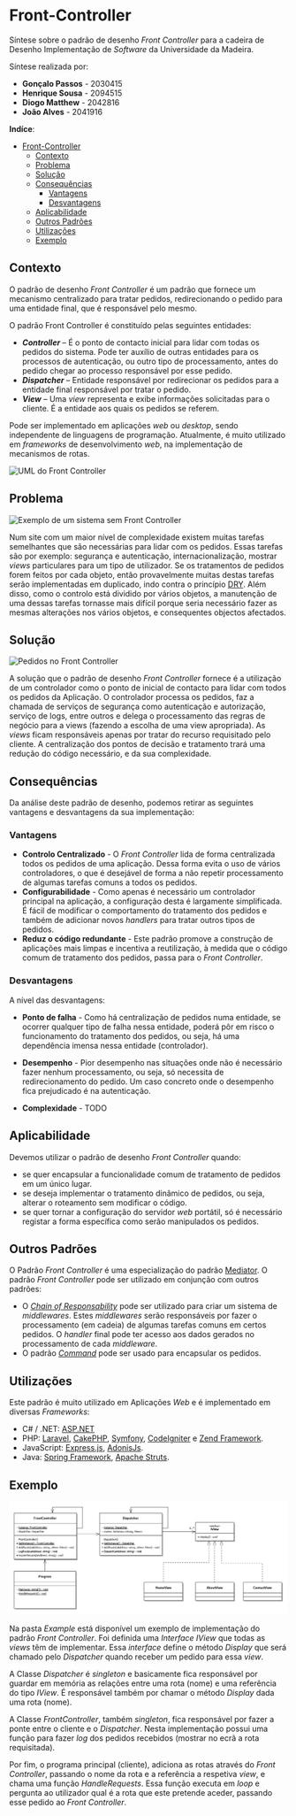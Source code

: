 # Front-Controller
Síntese sobre o padrão de desenho *Front Controller* para a cadeira de Desenho Implementação de *Software* da Universidade da Madeira.

Síntese realizada por:
* **Gonçalo Passos** - 2030415
* **Henrique Sousa** - 2094515
* **Diogo Matthew** - 2042816
* **João Alves** - 2041916

**Indíce**:
- [Front-Controller](#front-controller)
  - [Contexto](#contexto)
  - [Problema](#problema)
  - [Solução](#solu%c3%a7%c3%a3o)
  - [Consequências](#consequ%c3%aancias)
    - [Vantagens](#vantagens)
    - [Desvantagens](#desvantagens)
  - [Aplicabilidade](#aplicabilidade)
  - [Outros Padrões](#outros-padr%c3%b5es)
  - [Utilizações](#utiliza%c3%a7%c3%b5es)
  - [Exemplo](#exemplo)

## Contexto

O padrão de desenho *Front Controller* é um padrão que fornece um mecanismo centralizado para tratar pedidos, redirecionando o pedido para uma entidade final, que é responsável pelo mesmo.

O padrão Front Controller é constituído pelas seguintes entidades:
* ***Controller*** – É o ponto de contacto inicial para lidar com todas os pedidos do sistema. Pode ter auxílio de outras entidades para os processos de autenticação, ou outro tipo de processamento, antes do pedido chegar ao processo responsável por esse pedido.
* ***Dispatcher*** – Entidade responsável por redirecionar os pedidos para a entidade final  responsável por tratar o pedido.
* ***View*** – Uma *view* representa e exibe informações solicitadas para o cliente. É a entidade aos quais os pedidos se referem.

Pode ser implementado em aplicações *web* ou *desktop*, sendo independente de linguagens de programação. Atualmente, é muito utilizado em *frameworks* de desenvolvimento *web*, na implementação de mecanismos de rotas.

![UML do Front Controller](https://i.imgur.com/8qfKHyV.gif)

## Problema

![Exemplo de um sistema sem Front Controller](https://i.imgur.com/Sqwmbdn.png)


Num site com um maior nível de complexidade existem muitas tarefas semelhantes que são necessárias para lidar com os pedidos. Essas tarefas são por exemplo: segurança e autenticação, internacionalização, mostrar *views* particulares para um tipo de utilizador. Se os tratamentos de pedidos forem feitos por cada objeto, então provavelmente muitas destas tarefas serão implementadas em duplicado, indo contra o princípio [DRY](https://dzone.com/articles/is-your-code-dry-or-wet).
Além disso, como o controlo está dividido por vários objetos, a manutenção de uma dessas tarefas tornasse mais difícil porque seria necessário fazer as mesmas alterações nos vários objetos, e consequentes objectos afectados.

## Solução
![Pedidos no Front Controller](https://i.imgur.com/X5YC7kd.png)

A solução que o padrão de desenho *Front Controller* fornece é a utilização de um controlador como o ponto de inicial de contacto para lidar com todos os pedidos da Aplicação. O controlador processa os pedidos, faz a chamada de serviços de segurança como autenticação e autorização, serviço de logs, entre outros e delega  o processamento das regras de negócio para a views (fazendo a escolha de uma view apropriada). As *views* ficam responsáveis apenas por tratar do recurso requisitado pelo cliente. A centralização dos pontos de decisão e tratamento trará uma redução do código necessário, e da sua complexidade.

## Consequências
Da análise deste padrão de desenho, podemos retirar as seguintes vantagens e desvantagens da sua implementação:
### Vantagens
* **Controlo Centralizado** - O *Front Controller* lida de forma centralizada todos os pedidos de uma aplicação. Dessa forma evita o uso de vários controladores, o que é desejável de forma a não repetir processamento de algumas tarefas comuns a todos os pedidos.
* **Configurabilidade** - Como apenas é necessário um controlador principal na aplicação, a configuração desta é largamente simplificada. É fácil de modificar o comportamento do tratamento dos pedidos e também de adicionar novos *handlers* para tratar outros tipos de pedidos.
* **Reduz o código redundante** - Este padrão promove a construção de aplicações mais limpas e incentiva a reutilização, à medida que o código comum de tratamento dos pedidos, passa para o *Front Controller*.
### Desvantagens
A nível das desvantagens:
* **Ponto de falha** - Como há centralização de pedidos numa entidade, se ocorrer qualquer tipo de falha nessa entidade, poderá pôr em risco o funcionamento do tratamento dos pedidos, ou seja, há uma dependência imensa nessa entidade (controlador).

* **Desempenho** - Pior desempenho nas situações onde não é necessário fazer nenhum processamento, ou seja, só necessita de redirecionamento do pedido. Um caso concreto onde o desempenho fica prejudicado é na autenticação. 

* **Complexidade** - TODO

## Aplicabilidade
Devemos utilizar o padrão de desenho *Front Controller* quando:
* se quer encapsular a funcionalidade comum de tratamento de pedidos em um único lugar.
* se deseja implementar o tratamento dinâmico de pedidos, ou seja, alterar o roteamento sem modificar o código.
* se quer tornar a configuração do servidor *web* portátil, só é necessário registar a forma específica como serão manipulados os pedidos.
## Outros Padrões
O Padrão *Front Controller* é uma especialização do padrão [Mediator](https://refactoring.guru/design-patterns/mediator).
O padrão *Front Controller* pode ser utilizado em conjunção com outros padrões:
* O [*Chain of Responsability*](https://refactoring.guru/design-patterns/chain-of-responsibility) pode ser utilizado para criar um sistema de *middlewares*. Estes *middlewares* serão responsáveis por fazer o processamento (em cadeia) de algumas tarefas comuns em certos pedidos. O *handler* final pode ter acesso aos dados gerados no processamento de cada *middleware*.
* O padrão [*Command*](https://refactoring.guru/design-patterns/command) pode ser usado para encapsular os pedidos.


## Utilizações
Este padrão é muito utilizado em Aplicações *Web* e é implementado em diversas *Frameworks*:
* C# / .NET: [ASP.NET](https://asp.net/)
* PHP: [Laravel](https://laravel.com/), [CakePHP](https://cakephp.org/), [Symfony](https://symfony.com/), [CodeIgniter](https://codeigniter.com/) e [Zend Framework](https://framework.zend.com/).
* JavaScript: [Express.js](https://expressjs.com/), [AdonisJs](https://adonisjs.com/).
* Java: [Spring Framework](https://spring.io/), [Apache Struts](https://struts.apache.org/).
## Exemplo

![UML do exemplo](ExampleUML.png)

Na pasta *Example* está disponível um exemplo de implementação do padrão *Front Controller*.
Foi definida uma *Interface* *IView* que todas as *views* têm de implementar. Essa *interface* define o método *Display* que será chamado pelo *Dispatcher* quando receber um pedido para essa *view*.

A Classe *Dispatcher* é *singleton* e basicamente fica responsável por guardar em memória as relações entre uma rota (nome) e uma referência do tipo *IView*.  É responsável também por chamar o método *Display* dada uma rota (nome).

A Classe *FrontController*, também *singleton*, fica responsável por fazer a ponte entre o cliente e o *Dispatcher*. Nesta implementação possui uma função para fazer *log* dos pedidos recebidos (mostrar no ecrã a rota requisitada).

Por fim, o programa principal (cliente), adiciona as rotas através do *Front Controller*, passando o nome da rota e a referência a respetiva *view*, e chama uma função *HandleRequests*. Essa função executa em *loop* e pergunta ao utilizador qual é a rota que  este pretende aceder, passando esse pedido ao *Front Controller*.